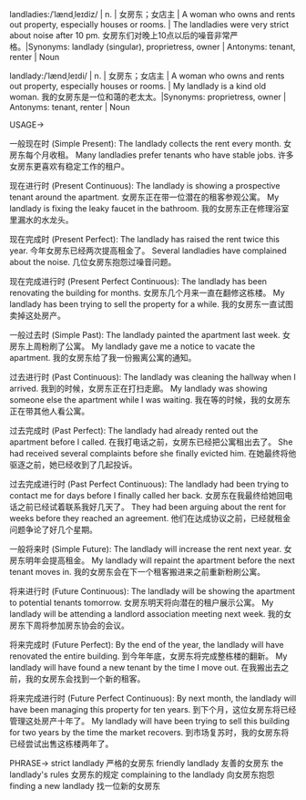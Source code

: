 landladies:/ˈlændˌleɪdiz/ | n. | 女房东；女店主 | A woman who owns and rents out property, especially houses or rooms. |  The landladies were very strict about noise after 10 pm. 女房东们对晚上10点以后的噪音非常严格。|Synonyms: landlady (singular), proprietress, owner | Antonyms: tenant, renter | Noun

landlady:/ˈlændˌleɪdi/ | n. | 女房东；女店主 | A woman who owns and rents out property, especially houses or rooms. |  My landlady is a kind old woman. 我的女房东是一位和蔼的老太太。|Synonyms: proprietress, owner | Antonyms: tenant, renter | Noun



USAGE->

一般现在时 (Simple Present):
The landlady collects the rent every month. 女房东每个月收租。
Many landladies prefer tenants who have stable jobs. 许多女房东更喜欢有稳定工作的租户。

现在进行时 (Present Continuous):
The landlady is showing a prospective tenant around the apartment. 女房东正在带一位潜在的租客参观公寓。
My landlady is fixing the leaky faucet in the bathroom. 我的女房东正在修理浴室里漏水的水龙头。

现在完成时 (Present Perfect):
The landlady has raised the rent twice this year.  今年女房东已经两次提高租金了。
Several landladies have complained about the noise.  几位女房东抱怨过噪音问题。

现在完成进行时 (Present Perfect Continuous):
The landlady has been renovating the building for months. 女房东几个月来一直在翻修这栋楼。
My landlady has been trying to sell the property for a while. 我的女房东一直试图卖掉这处房产。

一般过去时 (Simple Past):
The landlady painted the apartment last week. 女房东上周粉刷了公寓。
My landlady gave me a notice to vacate the apartment.  我的女房东给了我一份搬离公寓的通知。

过去进行时 (Past Continuous):
The landlady was cleaning the hallway when I arrived. 我到的时候，女房东正在打扫走廊。
My landlady was showing someone else the apartment while I was waiting. 我在等的时候，我的女房东正在带其他人看公寓。

过去完成时 (Past Perfect):
The landlady had already rented out the apartment before I called.  在我打电话之前，女房东已经把公寓租出去了。
She had received several complaints before she finally evicted him. 在她最终将他驱逐之前，她已经收到了几起投诉。

过去完成进行时 (Past Perfect Continuous):
The landlady had been trying to contact me for days before I finally called her back. 女房东在我最终给她回电话之前已经试着联系我好几天了。
They had been arguing about the rent for weeks before they reached an agreement.  他们在达成协议之前，已经就租金问题争论了好几个星期。

一般将来时 (Simple Future):
The landlady will increase the rent next year. 女房东明年会提高租金。
My landlady will repaint the apartment before the next tenant moves in.  我的女房东会在下一个租客搬进来之前重新粉刷公寓。

将来进行时 (Future Continuous):
The landlady will be showing the apartment to potential tenants tomorrow. 女房东明天将向潜在的租户展示公寓。
My landlady will be attending a landlord association meeting next week.  我的女房东下周将参加房东协会的会议。

将来完成时 (Future Perfect):
By the end of the year, the landlady will have renovated the entire building.  到今年年底，女房东将完成整栋楼的翻新。
My landlady will have found a new tenant by the time I move out.  在我搬出去之前，我的女房东会找到一个新的租客。

将来完成进行时 (Future Perfect Continuous):
By next month, the landlady will have been managing this property for ten years.  到下个月，这位女房东将已经管理这处房产十年了。
My landlady will have been trying to sell this building for two years by the time the market recovers. 到市场复苏时，我的女房东将已经尝试出售这栋楼两年了。


PHRASE->
strict landlady 严格的女房东
friendly landlady 友善的女房东
the landlady's rules 女房东的规定
complaining to the landlady 向女房东抱怨
finding a new landlady 找一位新的女房东
